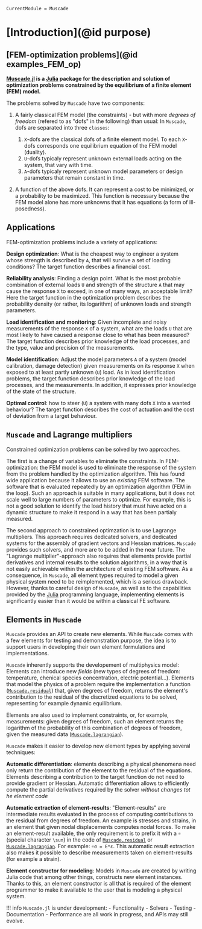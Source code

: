 
```@meta
CurrentModule = Muscade
```

# [Introduction](@id purpose)

## [FEM-optimization problems](@id examples_FEM_op)

**[Muscade.jl](https://github.com/SINTEF/Muscade.jl) is a [Julia](https://julialang.org) package for the description and solution of optimization problems constrained by the equilibrium of a finite element (FEM) model.**

The problems solved by `Muscade` have two components:

1) A fairly classical FEM model (the constraints) - but with more *degrees of freedom* (refered to as "dofs" in the following) than usual: In `Muscade`, dofs are separated into three `classes`:

   1. `X`-dofs are the classical dofs of a finite element model. To each `X`-dofs corresponds one equilibrium equation of the FEM model (duality). 
   2. `U`-dofs typicaly represent unknown external loads acting on the system, that vary with time.
   3. `A`-dofs typicaly represent unknown model parameters or design parameters that remain constant in time.

1) A function of the above dofs.  It can represent a cost to be minimized, or a probability to be maximized.  This function is necessary because the FEM model alone has more unknowns that it has equations (a form of ill-posedness).

## Applications

FEM-optimization problems include a variety of applications:

**Design optimization**: What is the cheapest way to engineer a system whose strength is described by `A`, that will survive a set of loading conditions?  The target function describes a financial cost.

**Reliability analysis**: Finding a design point. What is the most probable combination of external loads `U` and strength of the structure `A` that may cause the response `X` to exceed, in one of many ways, an acceptable limit? Here the target function in the optimization problem describes the probability density (or rather, its logarithm) of unknown loads and strength parameters.

**Load identification and monitoring**: Given incomplete and noisy measurements of the response `X` of a system, what are the loads `U` that are most likely to have caused a response close to what has been measured?  The target function describes prior knowledge of the load processes, and the type, value and precision of the measurements. 

**Model identification**: Adjust the model parameters `A` of a system (model calibration, damage detection) given measurements on its response `X` when exposed to at least partly unknown (`U`) load. As in load identification problems, the target function describes prior knowledge of the load processes, and the measurements.  In addition, it expresses prior knowledge of the state of the structure. 

**Optimal control**: how to steer (`U`) a system with many dofs `X` into a wanted behaviour? The target function describes the cost of actuation and the cost of deviation from a target behaviour.

## `Muscade` and Lagrange multipliers

Constrained optimization problems can be solved by two approaches.

The first is a change of variables to eliminate the constraints.  In FEM-optimization: the FEM model is used to eliminate the response of the system from the problem handled by the optimization algorithm. This has found wide application because it allows to use an *existing* FEM software.  The software that is evaluated repeatedly by an optimization algorithm (FEM in the loop).  Such an approach is suitable in many applications, but it does not scale well to large numbers of parameters to optimize.  For example, this is not a good solution to identify the load history that must have acted on a dynamic structure to make it respond in a way that has been partialy measured.

The second approach to constrained optimzation is to use Lagrange multipliers.  This approach requires dedicated solvers, and dedicated systems for the assembly of gradient vectors and Hessian matrices. `Muscade` provides such solvers, and more are to be added in the near future.  The "Lagrange multiplier"-approach also requires that elements provide partial derivatives and internal results to the solution algorithms, in a way that is not easily achievable within the architecture of existing FEM software. As a consequence, in `Muscade`, all element types required to model a given physical system need to be reimplemented, which is a serious drawback.  However, thanks to careful design of `Muscade`, as well as to the capabilities provided by the [Julia](https://julialang.org) programming language, implementing elements is significantly easier than it would be within a classical FE software.

## Elements in `Muscade`

`Muscade` provides an API to create new elements. While `Muscade` comes with a few elements for testing and demonstration purpose, the idea is to support users in developing their own element formulations and implementations.  

`Muscade` inherently supports the developement of multiphysics model:  Elements can introduce new *fields* (new types of degrees of freedom: temperature, chenical species concentration, electric potential...). Elements that model the physics of a problem require the implementation a function ([`Muscade.residual`](@ref)) that, given degrees of freedom, returns the element's contribution to the residual of the discretized equations to be solved, representing for example dynamic equilibrium. 

Elements are also used to implement constraints, or, for example, measurements: given degrees of freedom, such an element returns the logarithm of the probability of this combination of degrees of freedom, given the measured data ([`Muscade.lagrangian`](@ref)).  

`Muscade` makes it easier to develop new element types by applying several techniques:

**Automatic differentiation**: elements describing a physical phenomena need only return the contribution of the element to the residual of the equations.  Elements describing a contribution to the target function do not need to provide gradient or Hessian. Automatic differentiation allows to efficiently compute the partial derivatives required by the solver *without changes tot he element code*

**Automatic extraction of element-results**: "Element-results" are intermediate results evaluated in the process of computing contributions to the residual from degrees of freedom. An example is stresses and strains, in an element that given nodal displacements computes nodal forces. To make an element-result available, the only requirement is to prefix it with a `☼` (special character `\sun`) in the code of [`Muscade.residual`](@ref) or [`Muscade.lagrangian`](@ref).  For example: `☼σ = E*ε`.  This automatic result extraction also makes it possible to describe measurements taken on element-results (for example a strain).

**Element constructor for modeling**: Models in `Muscade` are created by writing Julia code that among other things, constructs new element instances.  Thanks to this, an element constructor is all that is required of the element programmer to make it available to the user that is modeling a physical system.

!!! info
    `Muscade.jl` is under development: 
    - Functionality 
    - Solvers
    - Testing 
    - Documentation
    - Performance
    are all work in progress, and APIs may still evolve.


